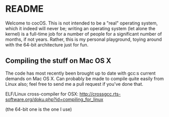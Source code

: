 # README

Welcome to cocOS. This is not intended to be a "real" operating system, which it indeed will never be; writing an operating system (let alone the kernel) is a full-time job for a number of people for a significant number of months, if not years. Rather, this is my personal playground, toying around with the 64-bit architecture just for fun.

## Compiling the stuff on Mac OS X

The code has most recently been brought up to date with gcc:s current demands on Mac OS X. Can probably be made to compile quite easily from Linux also; feel free to send me a pull request if you've done that.

ELF/Linux cross-compiler for OSX:
http://crossgcc.rts-software.org/doku.php?id=compiling_for_linux

(the 64-bit one is the one I use)